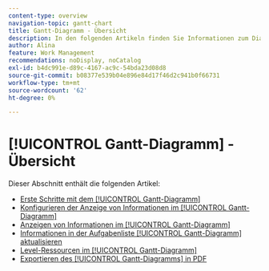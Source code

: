 ```yaml
---
content-type: overview
navigation-topic: gantt-chart
title: Gantt-Diagramm - Übersicht
description: In den folgenden Artikeln finden Sie Informationen zum Diagramm [!UICONTROL Gantt] .
author: Alina
feature: Work Management
recommendations: noDisplay, noCatalog
exl-id: b4dc991e-d89c-4167-ac9c-54bda23d08d8
source-git-commit: b08377e539b04e896e84d17f46d2c941b0f66731
workflow-type: tm+mt
source-wordcount: '62'
ht-degree: 0%

---
```


# [!UICONTROL Gantt-Diagramm] - Übersicht

Dieser Abschnitt enthält die folgenden Artikel:

* [Erste Schritte mit dem [!UICONTROL Gantt-Diagramm]](../../../manage-work/gantt-chart/use-the-gantt-chart/get-started-with-gantt.md)
* [Konfigurieren der Anzeige von Informationen im [!UICONTROL Gantt-Diagramm]](../../../manage-work/gantt-chart/use-the-gantt-chart/configure-info-on-gantt-chart.md)
* [Anzeigen von Informationen im [!UICONTROL Gantt-Diagramm]](../../../manage-work/gantt-chart/use-the-gantt-chart/view-info-in-gantt.md)
* [Informationen in der Aufgabenliste [!UICONTROL Gantt-Diagramm] aktualisieren](../../../manage-work/gantt-chart/use-the-gantt-chart/update-info-task-list-gantt.md)
* [Level-Ressourcen im [!UICONTROL Gantt-Diagramm]](../../../manage-work/gantt-chart/use-the-gantt-chart/level-resources-in-gantt.md)
* [Exportieren des [!UICONTROL Gantt-Diagramms] in PDF](../../../manage-work/gantt-chart/use-the-gantt-chart/export-gantt-chart-to-pdf.md)
